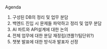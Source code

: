 Agenda  
1. 구성된 DB의 정리 및 업무 분담
2. 백엔드 진입 시 문제들 파악하고 정리 및 업무 분담
3. AI 파트와 API설계에 대한 논의
4. 전체 업무에 대한 분담 재정립(갠플?/팀단위?)
5. 챗봇 발표에 대한 방식과 발표자 선정
